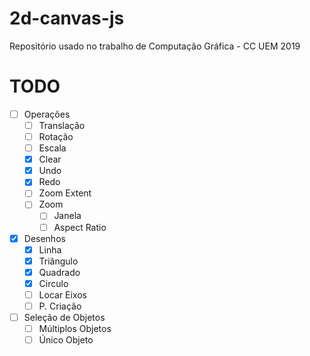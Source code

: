 # 2d-canvas-js
Repositório usado no trabalho de Computação Gráfica - CC UEM 2019


# TODO

- [ ] Operações
    - [ ] Translação
    - [ ] Rotação
    - [ ] Escala
    - [x] Clear
    - [x] Undo
    - [x] Redo
    - [ ] Zoom Extent
    - [ ] Zoom
        - [ ] Janela
        - [ ] Aspect Ratio
- [x] Desenhos
    - [x] Linha
    - [x] Triângulo
    - [x] Quadrado
    - [x] Circulo
    - [ ] Locar Eixos
    - [ ] P. Criação
- [ ] Seleção de Objetos
    - [ ] Múltiplos Objetos
    - [ ] Único Objeto
